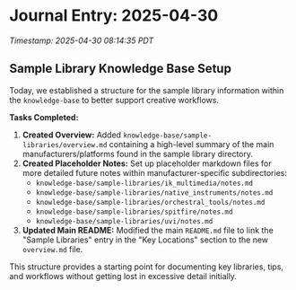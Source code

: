 # Journal Entry: 2025-04-30

*Timestamp: 2025-04-30 08:14:35 PDT*

## Sample Library Knowledge Base Setup

Today, we established a structure for the sample library information within the `knowledge-base` to better support creative workflows.

**Tasks Completed:**

1.  **Created Overview:** Added `knowledge-base/sample-libraries/overview.md` containing a high-level summary of the main manufacturers/platforms found in the sample library directory.
2.  **Created Placeholder Notes:** Set up placeholder markdown files for more detailed future notes within manufacturer-specific subdirectories:
    *   `knowledge-base/sample-libraries/ik_multimedia/notes.md`
    *   `knowledge-base/sample-libraries/native_instruments/notes.md`
    *   `knowledge-base/sample-libraries/orchestral_tools/notes.md`
    *   `knowledge-base/sample-libraries/spitfire/notes.md`
    *   `knowledge-base/sample-libraries/uvi/notes.md`
3.  **Updated Main README:** Modified the main `README.md` file to link the "Sample Libraries" entry in the "Key Locations" section to the new `overview.md` file.

This structure provides a starting point for documenting key libraries, tips, and workflows without getting lost in excessive detail initially.
